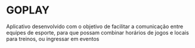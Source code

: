 # GOPLAY
Aplicativo desenvolvido com o objetivo de facilitar a comunicação entre equipes de esporte, para que possam combinar horários de jogos e locais para treinos, ou ingressar em eventos
